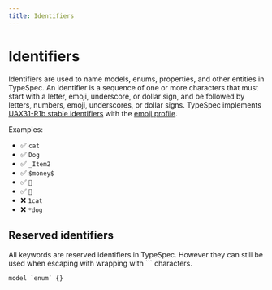 ```yaml
---
title: Identifiers
---
```


# Identifiers

Identifiers are used to name models, enums, properties, and other entities in TypeSpec. An identifier is a sequence of one or more characters that must start with a letter, emoji, underscore, or dollar sign, and be followed by letters, numbers, emoji, underscores, or dollar signs. TypeSpec implements [UAX31-R1b stable identifiers](http://www.unicode.org/reports/tr31/#R1b) with the [emoji profile](http://www.unicode.org/reports/tr31/#Emoji_Profile).

Examples:

- ✅ `cat`
- ✅ `Dog`
- ✅ `_Item2`
- ✅ `$money$`
- ✅ `🎉`
- ✅ `🚀`
- ❌ `1cat`
- ❌ `*dog`

## Reserved identifiers

All keywords are reserved identifiers in TypeSpec. However they can still be used when escaping with wrapping with `\`` characters.

```tsp
model `enum` {}
```

